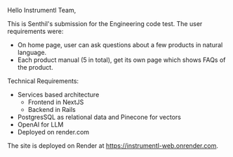 Hello Instrumentl Team,

This is Senthil's submission for the Engineering code test. The user requirements were:

* On home page, user can ask questions about a few products in natural language.
* Each product manual (5 in total), get its own page which shows FAQs of the product.

Technical Requirements:

* Services based architecture
  * Frontend in NextJS
  * Backend in Rails
* PostgresSQL as relational data and Pinecone for vectors
* OpenAI for LLM
* Deployed on render.com

The site is deployed on Render at https://instrumentl-web.onrender.com.